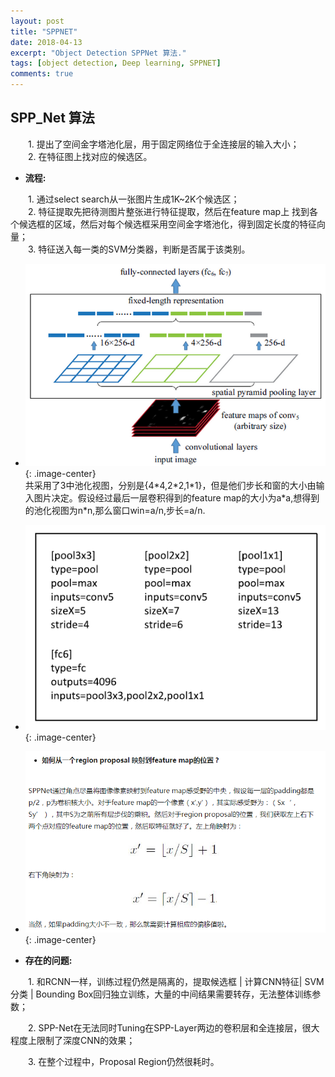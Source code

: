 ```yaml
---
layout: post
title: "SPPNET"
date: 2018-04-13
excerpt: "Object Detection SPPNet 算法."
tags: [object detection, Deep learning, SPPNET]
comments: true
---
```

## **SPP_Net 算法** 

&ensp;&ensp;&ensp;&ensp;1. 提出了空间金字塔池化层，用于固定网络位于全连接层的输入大小；  
&ensp;&ensp;&ensp;&ensp;2. 在特征图上找对应的候选区。  

* **流程:**   

&ensp;&ensp;&ensp;&ensp;1. 通过select search从一张图片生成1K~2K个候选区；  
&ensp;&ensp;&ensp;&ensp;2. 特征提取先把待测图片整张进行特征提取，然后在feature map上 找到各个候选框的区域，然后对每个候选框采用空间金字塔池化，得到固定长度的特征向量；  
&ensp;&ensp;&ensp;&ensp;3. 特征送入每一类的SVM分类器，判断是否属于该类别。  

* ![](https://github.com/xmxxiong/xmxxiong.github.io/blob/master/assets/img/Spp_Net/spp_1.png?raw=true){: .image-center}  
共采用了3中池化视图，分别是{4\*4,2\*2,1\*1}，但是他们步长和窗的大小由输入图片决定。假设经过最后一层卷积得到的feature map的大小为a\*a,想得到的池化视图为n\*n,那么窗口win=a/n,步长=a/n.
* ![](https://github.com/xmxxiong/xmxxiong.github.io/blob/master/assets/img/Spp_Net/spp_3.png?raw=true){: .image-center}  
* ![](https://github.com/xmxxiong/xmxxiong.github.io/blob/master/assets/img/Spp_Net/spp_2.png?raw=true){: .image-center}  

* **存在的问题:**   

&ensp;&ensp;&ensp;&ensp;1. 和RCNN一样，训练过程仍然是隔离的，提取候选框 | 计算CNN特征| SVM分类 | Bounding Box回归独立训练，大量的中间结果需要转存，无法整体训练参数；  

&ensp;&ensp;&ensp;&ensp;2. SPP-Net在无法同时Tuning在SPP-Layer两边的卷积层和全连接层，很大程度上限制了深度CNN的效果；  

&ensp;&ensp;&ensp;&ensp;3. 在整个过程中，Proposal Region仍然很耗时。  
